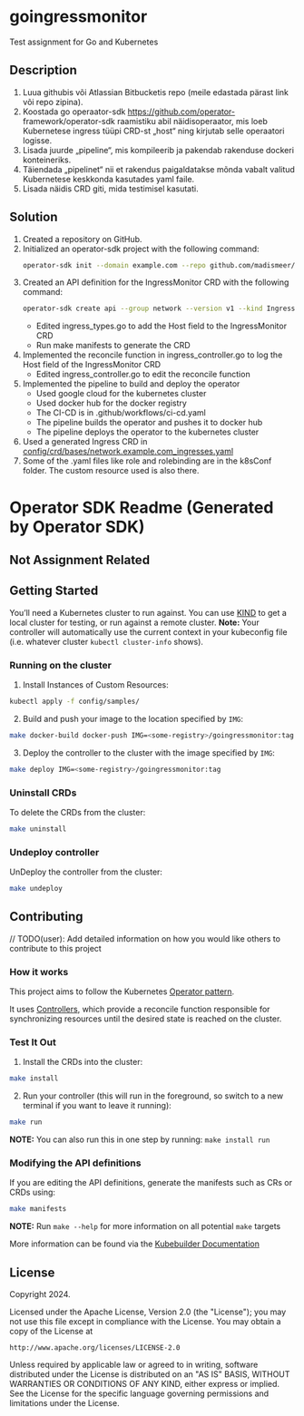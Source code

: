 # goingressmonitor
Test assignment for Go and Kubernetes

## Description
1. Luua githubis või Atlassian Bitbucketis repo (meile edastada pärast link või repo zipina).
2. Koostada go operaator-sdk  https://github.com/operator- framework/operator-sdk raamistiku abil näidisoperaator, mis loeb Kubernetese ingress tüüpi CRD-st „host“ ning kirjutab selle operaatori logisse.
3. Lisada juurde „pipeline“, mis kompileerib ja pakendab rakenduse  dockeri konteineriks.
4. Täiendada „pipelinet“ nii et rakendus paigaldatakse mõnda vabalt valitud Kubernetese keskkonda kasutades yaml faile.
5. Lisada näidis CRD giti, mida testimisel kasutati.


## Solution
1. Created a repository on GitHub.
2. Initialized an operator-sdk project with the following command:
   ```bash
   operator-sdk init --domain example.com --repo github.com/madismeer/GoIngressMonitor --plugins=go/v4-alpha
    ```
3. Created an API definition for the IngressMonitor CRD with the following command:
    ```bash
    operator-sdk create api --group network --version v1 --kind Ingress --resource --controller
    ```
    - Edited ingress_types.go to add the Host field to the IngressMonitor CRD
    - Run make manifests to generate the CRD
4. Implemented the reconcile function in ingress_controller.go to log the Host field of the IngressMonitor CRD
    - Edited ingress_controller.go to edit the reconcile function
5. Implemented the pipeline to build and deploy the operator
    - Used google cloud for the kubernetes cluster
    - Used docker hub for the docker registry
    - The CI-CD is in .github/workflows/ci-cd.yaml
    - The pipeline builds the operator and pushes it to docker hub
    - The pipeline deploys the operator to the kubernetes cluster
6. Used a generated Ingress CRD in [config/crd/bases/network.example.com_ingresses.yaml](config/crd/bases/network.example.com_ingresses.yaml)
7. Some of the .yaml files like role and rolebinding are in the k8sConf folder. The custom resource used is also there.



# Operator SDK Readme (Generated by Operator SDK)
## Not Assignment Related

## Getting Started
You’ll need a Kubernetes cluster to run against. You can use [KIND](https://sigs.k8s.io/kind) to get a local cluster for testing, or run against a remote cluster.
**Note:** Your controller will automatically use the current context in your kubeconfig file (i.e. whatever cluster `kubectl cluster-info` shows).

### Running on the cluster
1. Install Instances of Custom Resources:

```sh
kubectl apply -f config/samples/
```

2. Build and push your image to the location specified by `IMG`:

```sh
make docker-build docker-push IMG=<some-registry>/goingressmonitor:tag
```

3. Deploy the controller to the cluster with the image specified by `IMG`:

```sh
make deploy IMG=<some-registry>/goingressmonitor:tag
```

### Uninstall CRDs
To delete the CRDs from the cluster:

```sh
make uninstall
```

### Undeploy controller
UnDeploy the controller from the cluster:

```sh
make undeploy
```

## Contributing
// TODO(user): Add detailed information on how you would like others to contribute to this project

### How it works
This project aims to follow the Kubernetes [Operator pattern](https://kubernetes.io/docs/concepts/extend-kubernetes/operator/).

It uses [Controllers](https://kubernetes.io/docs/concepts/architecture/controller/),
which provide a reconcile function responsible for synchronizing resources until the desired state is reached on the cluster.

### Test It Out
1. Install the CRDs into the cluster:

```sh
make install
```

2. Run your controller (this will run in the foreground, so switch to a new terminal if you want to leave it running):

```sh
make run
```

**NOTE:** You can also run this in one step by running: `make install run`

### Modifying the API definitions
If you are editing the API definitions, generate the manifests such as CRs or CRDs using:

```sh
make manifests
```

**NOTE:** Run `make --help` for more information on all potential `make` targets

More information can be found via the [Kubebuilder Documentation](https://book.kubebuilder.io/introduction.html)

## License

Copyright 2024.

Licensed under the Apache License, Version 2.0 (the "License");
you may not use this file except in compliance with the License.
You may obtain a copy of the License at

    http://www.apache.org/licenses/LICENSE-2.0

Unless required by applicable law or agreed to in writing, software
distributed under the License is distributed on an "AS IS" BASIS,
WITHOUT WARRANTIES OR CONDITIONS OF ANY KIND, either express or implied.
See the License for the specific language governing permissions and
limitations under the License.

